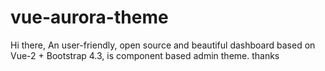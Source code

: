 # vue-aurora-theme
Hi there, An user-friendly, open source and beautiful dashboard based on Vue-2 + Bootstrap 4.3, is component based admin theme. thanks
